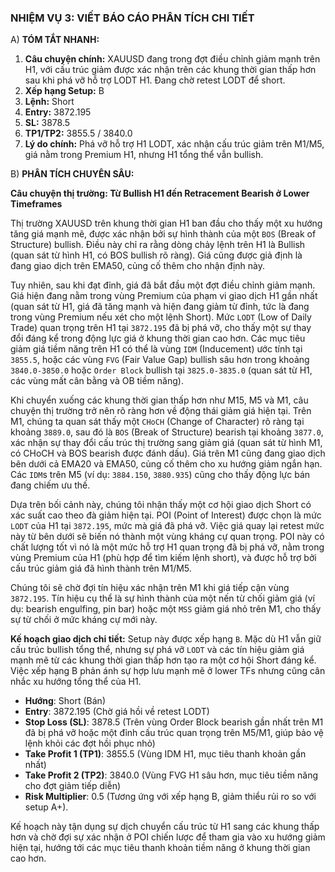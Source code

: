 ### NHIỆM VỤ 3: VIẾT BÁO CÁO PHÂN TÍCH CHI TIẾT

A) **TÓM TẮT NHANH:**
1.  **Câu chuyện chính:** XAUUSD đang trong đợt điều chỉnh giảm mạnh trên H1, với cấu trúc giảm được xác nhận trên các khung thời gian thấp hơn sau khi phá vỡ hỗ trợ LODT H1. Đang chờ retest LODT để short.
2.  **Xếp hạng Setup:** B
3.  **Lệnh:** Short
4.  **Entry:** 3872.195
5.  **SL:** 3878.5
6.  **TP1/TP2:** 3855.5 / 3840.0
7.  **Lý do chính:** Phá vỡ hỗ trợ H1 LODT, xác nhận cấu trúc giảm trên M1/M5, giá nằm trong Premium H1, nhưng H1 tổng thể vẫn bullish.

B) **PHÂN TÍCH CHUYÊN SÂU:**

**Câu chuyện thị trường: Từ Bullish H1 đến Retracement Bearish ở Lower Timeframes**

Thị trường XAUUSD trên khung thời gian H1 ban đầu cho thấy một xu hướng tăng giá mạnh mẽ, được xác nhận bởi sự hình thành của một `BOS` (Break of Structure) bullish. Điều này chỉ ra rằng dòng chảy lệnh trên H1 là Bullish (quan sát từ hình H1, có BOS bullish rõ ràng). Giá cũng được giả định là đang giao dịch trên EMA50, củng cố thêm cho nhận định này.

Tuy nhiên, sau khi đạt đỉnh, giá đã bắt đầu một đợt điều chỉnh giảm mạnh. Giá hiện đang nằm trong vùng Premium của phạm vi giao dịch H1 gần nhất (quan sát từ H1, giá đã tăng mạnh và hiện đang giảm từ đỉnh, tức là đang trong vùng Premium nếu xét cho một lệnh Short). Mức `LODT` (Low of Daily Trade) quan trọng trên H1 tại `3872.195` đã bị phá vỡ, cho thấy một sự thay đổi đáng kể trong động lực giá ở khung thời gian cao hơn. Các mục tiêu giảm giá tiềm năng trên H1 có thể là vùng `IDM` (Inducement) ước tính tại `3855.5`, hoặc các vùng `FVG` (Fair Value Gap) bullish sâu hơn trong khoảng `3840.0-3850.0` hoặc `Order Block` bullish tại `3825.0-3835.0` (quan sát từ H1, các vùng mất cân bằng và OB tiềm năng).

Khi chuyển xuống các khung thời gian thấp hơn như M15, M5 và M1, câu chuyện thị trường trở nên rõ ràng hơn về động thái giảm giá hiện tại. Trên M1, chúng ta quan sát thấy một `CHoCH` (Change of Character) rõ ràng tại khoảng `3889.0`, sau đó là `BOS` (Break of Structure) bearish tại khoảng `3877.0`, xác nhận sự thay đổi cấu trúc thị trường sang giảm giá (quan sát từ hình M1, có CHoCH và BOS bearish được đánh dấu). Giá trên M1 cũng đang giao dịch bên dưới cả EMA20 và EMA50, củng cố thêm cho xu hướng giảm ngắn hạn. Các `IDM`s trên M5 (ví dụ: `3884.150`, `3880.935`) cũng cho thấy động lực bán đang chiếm ưu thế.

Dựa trên bối cảnh này, chúng tôi nhận thấy một cơ hội giao dịch Short có xác suất cao theo đà giảm hiện tại. POI (Point of Interest) được chọn là mức `LODT` của H1 tại `3872.195`, mức mà giá đã phá vỡ. Việc giá quay lại retest mức này từ bên dưới sẽ biến nó thành một vùng kháng cự quan trọng. POI này có chất lượng tốt vì nó là một mức hỗ trợ H1 quan trọng đã bị phá vỡ, nằm trong vùng Premium của H1 (phù hợp để tìm kiếm lệnh short), và được hỗ trợ bởi cấu trúc giảm giá đã hình thành trên M1/M5.

Chúng tôi sẽ chờ đợi tín hiệu xác nhận trên M1 khi giá tiếp cận vùng `3872.195`. Tín hiệu cụ thể là sự hình thành của một nến từ chối giảm giá (ví dụ: bearish engulfing, pin bar) hoặc một `MSS` giảm giá nhỏ trên M1, cho thấy sự từ chối ở mức kháng cự mới này.

**Kế hoạch giao dịch chi tiết:**
Setup này được xếp hạng `B`. Mặc dù H1 vẫn giữ cấu trúc bullish tổng thể, nhưng sự phá vỡ `LODT` và các tín hiệu giảm giá mạnh mẽ từ các khung thời gian thấp hơn tạo ra một cơ hội Short đáng kể. Việc xếp hạng B phản ánh sự hợp lưu mạnh mẽ ở lower TFs nhưng cũng cân nhắc xu hướng tổng thể của H1.

*   **Hướng**: Short (Bán)
*   **Entry**: 3872.195 (Chờ giá hồi về retest LODT)
*   **Stop Loss (SL)**: 3878.5 (Trên vùng Order Block bearish gần nhất trên M1 đã bị phá vỡ hoặc một đỉnh cấu trúc quan trọng trên M5/M1, giúp bảo vệ lệnh khỏi các đợt hồi phục nhỏ)
*   **Take Profit 1 (TP1)**: 3855.5 (Vùng IDM H1, mục tiêu thanh khoản gần nhất)
*   **Take Profit 2 (TP2)**: 3840.0 (Vùng FVG H1 sâu hơn, mục tiêu tiềm năng cho đợt giảm tiếp diễn)
*   **Risk Multiplier**: 0.5 (Tương ứng với xếp hạng B, giảm thiểu rủi ro so với setup A+).

Kế hoạch này tận dụng sự dịch chuyển cấu trúc từ H1 sang các khung thấp hơn và chờ đợi sự xác nhận ở POI chiến lược để tham gia vào xu hướng giảm hiện tại, hướng tới các mục tiêu thanh khoản tiềm năng ở khung thời gian cao hơn.
